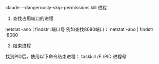 claude --dangerously-skip-permissions
kill 进程
 
 1. 查找占用端口的进程

  netstat -ano | findstr :端口号
  例如查找8080端口：
  netstat -ano | findstr :8080

  2. 结束进程

  找到PID后，使用以下命令结束进程：
  taskkill /F /PID 进程号